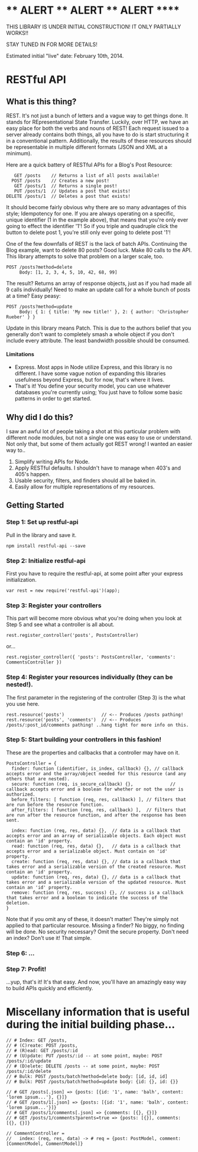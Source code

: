 # ** ALERT ** ALERT ** ALERT ****

THIS LIBRARY IS UNDER INITIAL CONSTRUCTION! IT ONLY PARTIALLY WORKS!!

STAY TUNED IN FOR MORE DETAILS!

Estimated initial "live" date: February 10th, 2014.

# RESTful API

## What is this thing?

REST. It's not just a bunch of letters and a vague way to get things done. It stands for REpresentational State Transfer. Luckily, over HTTP, we have an easy place for both the verbs and nouns of REST! Each request issued to a server already contains both things, all you have to do is start structuring it in a conventional pattern. Additionally, the results of these resources should be representable in multiple different formats (JSON and XML at a minimum). 

Here are a quick battery of RESTful APIs for a Blog's Post Resource:

       GET /posts    // Returns a list of all posts available!
      POST /posts    // Creates a new post!
       GET /posts/1  // Returns a single post!
       PUT /posts/1  // Updates a post that exists!
    DELETE /posts/1  // Deletes a post that exists!

It should become fairly obvious why there are so many advantages of this style; Idempotency for one. If you are always operating on a specific, unique identifier (1 in the example above), that means that you're only ever going to effect the identifier '1'! So if you triple and quadruple click the button to delete post 1, you're still only ever going to delete post '1'!

One of the few downfalls of REST is the lack of batch APIs. Continuing the Blog example, want to delete 80 posts? Good luck. Make 80 calls to the API. This library attempts to solve that problem on a larger scale, too.

    POST /posts?method=delete
         Body: [1, 2, 3, 4, 5, 10, 42, 68, 99]

The result? Returns an array of response objects, just as if you had made all 9 calls individually! Need to make an update call for a whole bunch of posts at a time? Easy peasy:

    POST /posts?method=update
         Body: { 1: { title: 'My new title!' }, 2: { author: 'Christopher Rueber' } }

Update in this library means Patch. This is due to the authors belief that you generally don't want to completely smash a whole object if you don't include every attribute. The least bandwidth possible should be consumed.

#### Limitations

* Express. Most apps in Node utilize Express, and this library is no different. I have some vague notion of expanding this libraries usefulness beyond Express, but for now, that's where it lives.
* That's it! You define your security model, you can use whatever databases you're currently using; You just have to follow some basic patterns in order to get started.

## Why did I do this?

I saw an awful lot of people taking a shot at this particular problem with different node modules, but not a single one was easy to use or understand. Not only that, but some of them actually got REST wrong! I wanted an easier way to..

1. Simplify writing APIs for Node.
2. Apply RESTful defaults. I shouldn't have to manage when 403's and 405's happen.
3. Usable security, filters, and finders should all be baked in.
4. Easily allow for multiple representations of my resources.

## Getting Started

### Step 1: Set up restful-api

Pull in the library and save it.

    npm install restful-api --save

### Step 2: Initialize restful-api

First you have to require the restful-api, at some point after your express initialization.

    var rest = new require('restful-api')(app);

### Step 3: Register your controllers

This part will become more obvious what you're doing when you look at Step 5 and see what a controller is all about.

    rest.register_controller('posts', PostsController)

or...

    rest.register_controller({ 'posts': PostsController, 'comments': CommentsController })

### Step 4: Register your resources individually (they can be nested!).

The first parameter in the registering of the controller (Step 3) is the what you use here.

    rest.resource('posts')              // <-- Produces /posts pathing!
    rest.resource('posts', 'comments')  // <-- Produces /posts/:post_id/comments pathing! ..hang tight for more info on this.

### Step 5: Start building your controllers in this fashion!

These are the properties and callbacks that a controller may have on it.

    PostsController = {
      finder: function (identifier, is_index, callback) {}, // callback accepts error and the array/object needed for this resource (and any others that are nested).
      secure: function (req, is_secure_callback) {},              // callback accepts error and a boolean for whether or not the user is authorized.
      before_filters: [ function (req, res, callback) ], // filters that are run before the resource function.
      after_filters: [ function (req, res, callback) ],  // filters that are run after the resource function, and after the response has been sent.
      
      index: function (req, res, data) {},  // data is a callback that accepts error and an array of serializable objects. Each object must contain an 'id' property.
      read: function (req, res, data) {},   // data is a callback that accepts error and a serializable object. Must contain on 'id' property.
      create: function (req, res, data) {}, // data is a callback that takes error and a serializable version of the created resource. Must contain an 'id' property.
      update: function (req, res, data) {}, // data is a callback that takes error and a serializable version of the updated resource. Must contain an 'id' property.
      remove: function (req, res, success) {}, // success is a callback that takes error and a boolean to indicate the success of the deletion.
    }

Note that if you omit any of these, it doesn't matter! They're simply not applied to that particular resource. Missing a finder? No biggy, no finding will be done. No security necessary? Omit the secure property. Don't need an index? Don't use it! That simple.

### Step 6: ...

### Step 7: Profit!

...yup, that's it! It's that easy. And now, you'll have an amazingly easy way to build APIs quickly and efficiently.

# Miscellany information that is useful during the initial building phase...

    // # Index: GET /posts, 
    // # (C)reate: POST /posts, 
    // # (R)ead: GET /posts/:id
    // # (U)pdate: PUT /posts/:id -- at some point, maybe: POST /posts/:id/update
    // # (D)elete: DELETE /posts -- at some point, maybe: POST /posts/:id/delete
    // # Bulk: POST /posts/batch?method=delete body: [id, id, id]
    // # Bulk: POST /posts/batch?method=update body: {id: {}, id: {}}

    // # GET /posts[.json] => {posts: [{id: '1', name: 'balh', content: 'lorem ipsum...'}, {}]}
    // # GET /posts/1[.json] => {posts: [{id: '1', name: 'balh', content: 'lorem ipsum...'}]}
    // # GET /posts/1/comments[.json] => {comments: [{}, {}]}
    // # GET /posts/1/comments?parents=true => {posts: [{}], comments: [{}, {}]}

    // CommentController =
    //   index: (req, res, data) -> # req = {post: PostModel, comment: [CommentModel, CommentModel]}
